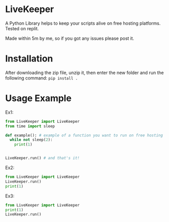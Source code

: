 # LiveKeeper
A Python Library helps to keep your scripts alive on free hosting platforms.
Tested on replit.

Made within 5m by me, so if you got any issues please post it.

# Installation
After downloading the zip file, unzip it, then enter the new folder and run the following command:
```pip install .```

# Usage Example
Ex1:
```python
from LiveKeeper import LiveKeeper
from time import sleep

def example(): # example of a function you want to run on free hosting services
  while not sleep(2):
    print(1)


LiveKeeper.run() # and that's it!
```

Ex2:
```python
from LiveKeeper import LiveKeeper
LiveKeeper.run()
print(1)
```

Ex3:
```python
from LiveKeeper import LiveKeeper
print(1)
LiveKeeper.run()
```
